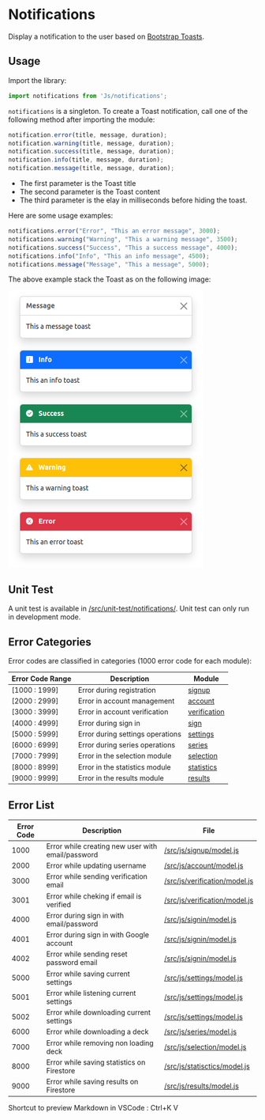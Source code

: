 # Notifications

Display a notification to the user based on [Bootstrap Toasts](https://getbootstrap.com/docs/5.3/components/toasts/).


## Usage

Import the library:

``` js
import notifications from 'Js/notifications';
```

`notifications` is a singleton. To create a Toast notification, call one of the following method after importing the module:

``` js
notification.error(title, message, duration);
notification.warning(title, message, duration);
notification.success(title, message, duration);
notification.info(title, message, duration);
notification.message(title, message, duration);
```

* The first parameter is the Toast title
* The second parameter is the Toast content
* The third parameter is the elay in milliseconds before hiding the toast.

Here are some usage examples:

``` js
notifications.error("Error", "This an error message", 3000);
notifications.warning("Warning", "This a warning message", 3500);
notifications.success("Success", "This a success message", 4000);
notifications.info("Info", "This an info message", 4500);
notifications.message("Message", "This a message", 5000);
```

The above example stack the Toast as on the following image:

![Alt text](notifications.png)

## Unit Test

A unit test is available in [/src/unit-test/notifications/](/src/unit-test/notifications/). Unit test can only run in development mode. 


## Error Categories

Error codes are classified in categories (1000 error code for each module):

| Error Code Range | Description | Module |
| ---------------- | ----------- | ---- |
|  [1000 : 1999]     | Error during registration | [signup](/src/js/signup)  |
|  [2000 : 2999]     | Error in account management | [account](/src/js/account)  |
|  [3000 : 3999]     | Error in account verification | [verification](/src/js/verification)  |
|  [4000 : 4999]     | Error during sign in | [sign](/src/js/sign) |
|  [5000 : 5999]     | Error during settings operations | [settings](/src/js/settings) |
|  [6000 : 6999]     | Error during series operations | [series](/src/js/series) |
|  [7000 : 7999]     | Error in the selection module | [selection](/src/js/selection) |
|  [8000 : 8999]     | Error in the statistics module | [statistics](/src/js/statisctics) |
|  [9000 : 9999]     | Error in the results module | [results](/src/js/results) |




## Error List

| Error Code  | Description | File |
| ----------- | ----------- | ---- |
| 1000  | Error while creating new user with email/password | [/src/js/signup/model.js](/src/js/signup/model.js)  |
| 2000  | Error while updating username | [/src/js/account/model.js](/src/js/account/model.js)  |
| 3000  | Error while sending verification email | [/src/js/verification/model.js](/src/js/verification/model.js)  |
| 3001  | Error while cheking if email is verified | [/src/js/verification/model.js](/src/js/verification/model.js)  |
| 4000  | Error during sign in with email/password | [/src/js/signin/model.js](/src/js/signin/model.js)  |
| 4001  | Error during sign in with Google account | [/src/js/signin/model.js](/src/js/signin/model.js)  |
| 4002  | Error while sending reset password email | [/src/js/signin/model.js](/src/js/signin/model.js)  |
| 5000  | Error while saving current settings | [/src/js/settings/model.js](/src/js/settings/model.js)  |
| 5001  | Error while listening current settings | [/src/js/settings/model.js](/src/js/settings/model.js)  |
| 5002  | Error while downloading current settings | [/src/js/settings/model.js](/src/js/settings/model.js)  |
| 6000  | Error while downloading a deck | [/src/js/series/model.js](/src/js/series/model.js)  |
| 7000  | Error while removing non loading deck | [/src/js/selection/model.js](/src/js/selection/model.js)  |
| 8000  | Error while saving statistics on Firestore | [/src/js/statisctics/model.js](/src/js/statisctics/model.js)  |
| 9000  | Error while saving results on Firestore | [/src/js/results/model.js](/src/js/results/model.js)  |

Shortcut to preview Markdown in VSCode : Ctrl+K V